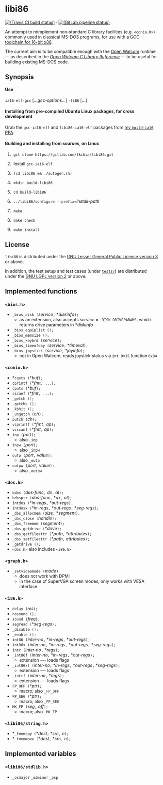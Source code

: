 # libi86

[![(Travis CI build status)](https://travis-ci.org/tkchia/libi86.svg?branch=master)](https://travis-ci.org/tkchia/libi86) · [![(GitLab pipeline status)](https://gitlab.com/tkchia/libi86/badges/master/pipeline.svg)](https://gitlab.com/tkchia/libi86/-/commits/master)

An attempt to reimplement non-standard C library facilities (e.g. `<conio.h>`) commonly used in classical MS-DOS programs, for use with a [GCC toolchain for 16-bit x86](https://github.com/tkchia/build-ia16/).

The current aim is to be compatible enough with the [Open Watcom](https://github.com/open-watcom/open-watcom-v2/) runtime — as described in the [_Open Watcom C Library Reference_](https://github.com/open-watcom/open-watcom-v2-wikidocs/blob/master/docs/clib.pdf) — to be useful for building existing MS-DOS code.

## Synopsis

#### Use

`ia16-elf-gcc` [..._gcc-options_...] `-li86` [...]

#### Installing from pre-compiled Ubuntu Linux packages, for cross development

Grab the `gcc-ia16-elf` and `libi86-ia16-elf` packages from [my `build-ia16` PPA](https://launchpad.net/~tkchia/+archive/ubuntu/build-ia16/).

#### Building and installing from sources, on Linux

 1. &nbsp;`git clone https://gitlab.com/tkchia/libi86.git`

 2. &nbsp;Install `gcc-ia16-elf`.

 3. &nbsp;`(cd libi86 && ./autogen.sh)`

 4. &nbsp;`mkdir build-libi86`

 5. &nbsp;`cd build-libi86`

 6. &nbsp;`../libi86/configure --prefix=`_install-path_

 7. &nbsp;`make`

 8. &nbsp;`make check`

 9. &nbsp;`make install`

## License

`libi86` is distributed under the [GNU Lesser General Public License version 3](COPYING3.LIB) or above.

In addition, the test setup and test cases (under [`tests/`](tests/)) are distributed under the [GNU LGPL version 2](COPYING2.LIB) or above.

## Implemented functions

### `<bios.h>`

  * `_bios_disk (`_service_`,` \*_diskinfo_`);`
    - as an extension, also accepts _service_ = `_DISK_DRIVEPARAMS`, which returns drive parameters in \*_diskinfo_
  * `_bios_equiplist ();`
  * `_bios_memsize ();`
  * `_bios_keybrd (`_service_`);`
  * `_bios_timeofday (`_service_`,` \*_timeval_`);`
  * `_bios_joystick (`_service_`,` \*_joyinfo_`);`
    - not in Open Watcom; reads joystick status via `int 0x15` function `0x84`

### `<conio.h>`

  * \*`cgets (`\*_buf_`);`
  * `cprintf (`\*_fmt_`, ...);`
  * `cputs (`\*_buf_`);`
  * `cscanf (`\*_fmt_`, ...);`
  * `_getch ();`
  * `_getche ();`
  * `_kbhit ();`
  * `_ungetch (`_ch_`);`
  * `putch (`_ch_`);`
  * `vcprintf (`\*_fmt_`,` _ap_`);`
  * `vcscanf (`\*_fmt_`,` _ap_`);`
  * `inp (`_port_`);`
    - also `_inp`
  * `inpw (`_port_`);`
    - also `_inpw`
  * `outp (`_port_`,` _value_`);`
    - also `_outp`
  * `outpw (`_port_`,` _value_`);`
    - also `_outpw`

### `<dos.h>`

  * `bdos (`_dos-func_`,` _dx_`,` _al_`);`
  * `bdosptr (`_dos-func_`,` \*_dx_`,` _al_`);`
  * `intdos (`\*_in-regs_`,` \*_out-regs_`);`
  * `intdosx (`\*_in-regs_`,` \*_out-regs_`,` \*_seg-regs_`);`
  * `_dos_allocmem (`_size_`,` \*_segment_`);`
  * `_dos_close (`_handle_`);`
  * `_dos_freemem (`_segment_`);`
  * `_dos_getdrive (`\*_drive_`);`
  * `_dos_getfileattr (`\*_path_`,` \*_attributes_`);`
  * `_dos_setfileattr (`\*_path_`,` _attributes_`);`
  * `_getdrive ();`
  * `<dos.h>` also includes `<i86.h>`

### `<graph.h>`

  * `_setvideomode (`_mode_`)`
    - does not work with DPMI
    - in the case of SuperVGA screen modes, only works with VESA interface

### `<i86.h>`

  * `delay (`_ms_`);`
  * `nosound ();`
  * `sound (`_freq_`);`
  * `segread (`\*_seg-regs_`);`
  * `_disable ();`
  * `_enable ();`
  * `int86 (`_inter-no_`,` \*_in-regs_`,` \*_out-regs_`);`
  * `int86x (`_inter-no_`,` \*_in-regs_`,` \*_out-regs_`,` \*_seg-regs_`);`
  * `intr (`_inter-no_`,` \*_regs_`);`
  * `_int86f (`_inter-no_`,` \*_in-regs_`,` \*_out-regs_`);`
    - extension --- loads flags
  * `_int86xf (`_inter-no_`,` \*_in-regs_`,` \*_out-regs_`,` \*_seg-regs_`);`
    - extension --- loads flags
  * `_intrf (`_inter-no_`,` \*_regs_`);`
    - extension --- loads flags
  * `FP_OFF (`\*_ptr_`);`
    - macro; also `_FP_OFF`
  * `FP_SEG (`\*_ptr_`);`
    - macro; also `_FP_SEG`
  * `MK_FP (`_seg_`,` _off_`);`
    - macro; also `_MK_FP`

### `<libi86/string.h>`

  * \*`_fmemcpy (`\*_dest_`,` \*_src_`,` _n_`);`
  * \*`_fmemmove (`\*_dest_`,` \*_src_`,` _n_`);`

## Implemented variables

### `<libi86/stdlib.h>`

  * `_osmajor` `_osminor` `_psp`
